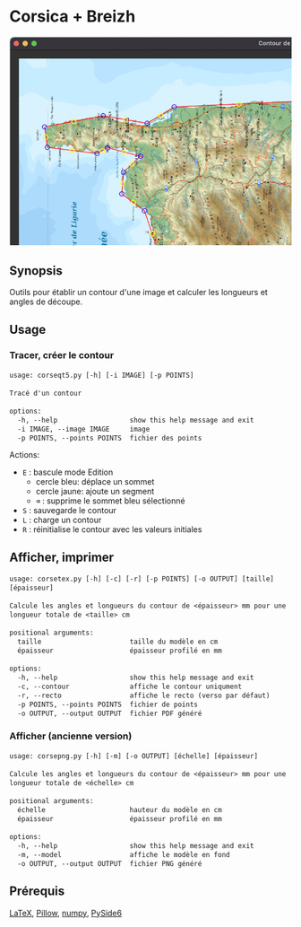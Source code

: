 # Corsica + Breizh

![screenshot](./screenshot.gif)

## Synopsis

Outils pour établir un contour d'une image et calculer les longueurs et angles de découpe.

## Usage

### Tracer, créer le contour

```text
usage: corseqt5.py [-h] [-i IMAGE] [-p POINTS]

Tracé d'un contour

options:
  -h, --help                  show this help message and exit
  -i IMAGE, --image IMAGE     image
  -p POINTS, --points POINTS  fichier des points
```

Actions:

- `E` : bascule mode Edition
  - cercle bleu: déplace un sommet
  - cercle jaune: ajoute un segment
  - `⌫` : supprime le sommet bleu sélectionné
- `S` : sauvegarde le contour
- `L` : charge un contour
- `R` : réinitialise le contour avec les valeurs initiales

## Afficher, imprimer

```text
usage: corsetex.py [-h] [-c] [-r] [-p POINTS] [-o OUTPUT] [taille] [épaisseur]

Calcule les angles et longueurs du contour de <épaisseur> mm pour une longueur totale de <taille> cm

positional arguments:
  taille                      taille du modèle en cm
  épaisseur                   épaisseur profilé en mm

options:
  -h, --help                  show this help message and exit
  -c, --contour               affiche le contour uniqument
  -r, --recto                 affiche le recto (verso par défaut)
  -p POINTS, --points POINTS  fichier de points
  -o OUTPUT, --output OUTPUT  fichier PDF généré
```

### Afficher (ancienne version)

```text
usage: corsepng.py [-h] [-m] [-o OUTPUT] [échelle] [épaisseur]

Calcule les angles et longueurs du contour de <épaisseur> mm pour une longueur totale de <échelle> cm

positional arguments:
  échelle                     hauteur du modèle en cm
  épaisseur                   épaisseur profilé en mm

options:
  -h, --help                  show this help message and exit
  -m, --model                 affiche le modèle en fond
  -o OUTPUT, --output OUTPUT  fichier PNG généré
```

## Prérequis

[LaTeX](https://www.tug.org/texlive/), [Pillow](https://python-pillow.org), [numpy](https://numpy.org), [PySide6](https://doc.qt.io/qtforpython/index.html)
